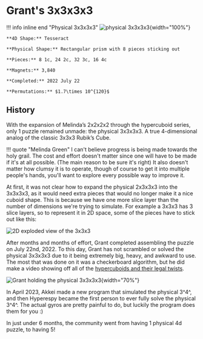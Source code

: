 # Grant's 3x3x3x3

!!! info inline end "Physical 3x3x3x3"
    ![physical 3x3x3x3](/assets/images/physical3333.png){width="100%"}

    **4D Shape:** Tesseract

    **Physical Shape:** Rectangular prism with 8 pieces sticking out

    **Pieces:** 8 1c, 24 2c, 32 3c, 16 4c

    **Magnets:** 3,840

    **Completed:** 2022 July 22

    **Permutations:** $1.7\times 10^{120}$

## History

With the expansion of Melinda’s 2x2x2x2 through the hypercuboid series, only 1 puzzle remained unmade: the physical 3x3x3x3. A true 4-dimensional analog of the classic 3x3x3 Rubik’s Cube.

!!! quote "Melinda Green"
    I can't believe progress is being made towards the holy grail. The cost and effort doesn't matter since one will have to be made if it's at all possible. (The main reason to be sure it's right) It also doesn't matter how clumsy it is to operate, though of course to get it into multiple people's hands, you'll want to explore every possible way to improve it.

At first, it was not clear how to expand the physical 2x3x3x3 into the 3x3x3x3, as it would need extra pieces that would no longer make it a nice cuboid shape. This is because we have one more slice layer than the number of dimensions we're trying to simulate. For example a 3x3x3 has 3 slice layers, so to represent it in 2D space, some of the pieces have to stick out like this:

![2D exploded view of the 3x3x3](/assets/images/2Dexploded3x3x3.png)

After months and months of effort, Grant completed assembling the puzzle on July 22nd, 2022. To this day, Grant has not scrambled or solved the physical 3x3x3x3 due to it being extremely big, heavy, and awkward to use. The most that was done on it was a checkerboard algorithm, but he did make a video showing off all of the [hypercuboids and their legal twists](https://www.youtube.com/watch?v=geFPbJAfLF4).

![Grant holding the physical 3x3x3x3](/assets/images/grant_phys3333.jpg){width="70%"}

In April 2023, Akkei made a new program that simulated the physical 3^4^, and then Hyperespy became the first person to ever fully solve the physical 3^4^. The actual gyros are pretty painful to do, but luckily the program does them for you :)

In just under 6 months, the community went from having 1 physical 4d puzzle, to having 5!
